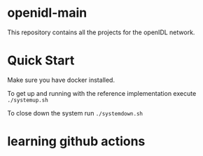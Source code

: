 # openidl-main
This repository contains all the projects for the openIDL network.

# Quick Start
Make sure you have docker installed.

To get up and running with the reference implementation execute `./systemup.sh`

To close down the system run `./systemdown.sh`

# learning github actions

